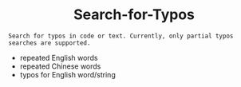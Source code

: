 <!--
 * @Author: Shuangchi He / Yulv
 * @Email: yulvchi@qq.com
 * @Date: 2022-04-10 23:50:20
 * @Motto: Entities should not be multiplied unnecessarily.
 * @LastEditors: Shuangchi He
 * @LastEditTime: 2022-04-11 01:45:22
 * @FilePath: /Search-for-Typos/README.md
 * @Description: Search for typos in code or text.
-->

<h1><center> Search-for-Typos </h1></center>

    Search for typos in code or text. Currently, only partial typos searches are supported.

- repeated English words
- repeated Chinese words
- typos for English word/string

